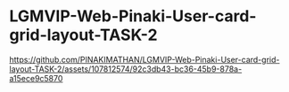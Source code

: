 # LGMVIP-Web-Pinaki-User-card-grid-layout-TASK-2



https://github.com/PINAKIMATHAN/LGMVIP-Web-Pinaki-User-card-grid-layout-TASK-2/assets/107812574/92c3db43-bc36-45b9-878a-a15ece9c5870

